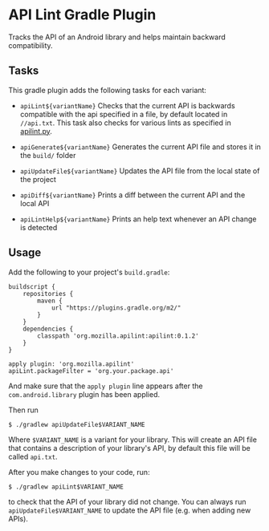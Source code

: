 # API Lint Gradle Plugin
Tracks the API of an Android library and helps maintain backward compatibility.

## Tasks

This gradle plugin adds the following tasks for each variant:

- `apiLint${variantName}`
    Checks that the current API is backwards compatible with the api specified
    in a file, by default located in `//api.txt`. This task also checks for
    various lints as specified in [apilint.py](apilint/src/main/resources/apilint.py).

- `apiGenerate${variantName}`
    Generates the current API file and stores it in the `build/` folder

- `apiUpdateFile${variantName}`
    Updates the API file from the local state of the project

- `apiDiff${variantName}`
    Prints a diff between the current API and the local API

- `apiLintHelp${variantName}`
    Prints an help text whenever an API change is detected

## Usage
Add the following to your project's `build.gradle`:

```
buildscript {
    repositories {
        maven {
            url "https://plugins.gradle.org/m2/"
        }
    }
    dependencies {
        classpath 'org.mozilla.apilint:apilint:0.1.2'
    }
}

apply plugin: 'org.mozilla.apilint'
apiLint.packageFilter = 'org.your.package.api'
```

And make sure that the `apply plugin` line appears after the
`com.android.library` plugin has been applied.

Then run
```
$ ./gradlew apiUpdateFile$VARIANT_NAME
```

Where `$VARIANT_NAME` is a variant for your library. This will create an API
file that contains a description of your library's API, by default this file
will be called `api.txt`.

After you make changes to your code, run:

```
$ ./gradlew apiLint$VARIANT_NAME
```

to check that the API of your library did not change. You can always run
`apiUpdateFile$VARIANT_NAME` to update the API file (e.g. when adding new
APIs).
